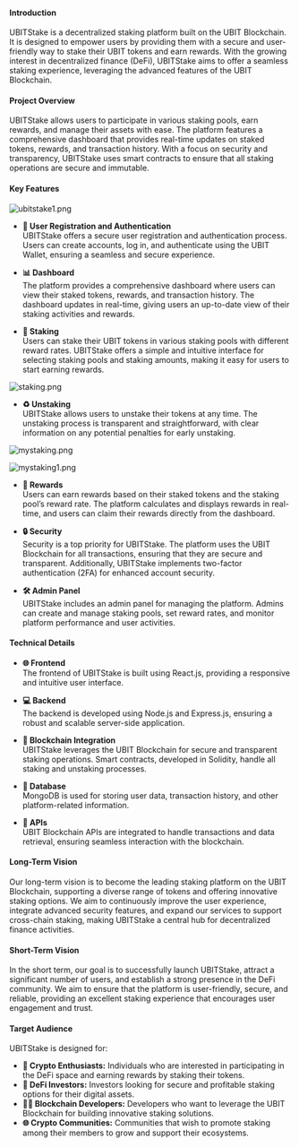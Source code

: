 #### Introduction
UBITStake is a decentralized staking platform built on the UBIT Blockchain. It is designed to empower users by providing them with a secure and user-friendly way to stake their UBIT tokens and earn rewards. With the growing interest in decentralized finance (DeFi), UBITStake aims to offer a seamless staking experience, leveraging the advanced features of the UBIT Blockchain.

#### Project Overview
UBITStake allows users to participate in various staking pools, earn rewards, and manage their assets with ease. The platform features a comprehensive dashboard that provides real-time updates on staked tokens, rewards, and transaction history. With a focus on security and transparency, UBITStake uses smart contracts to ensure that all staking operations are secure and immutable.

#### Key Features

![ubitstake1.png](https://cdn.dorahacks.io/static/files/190a6ee08057dd3ffabc4554c7483b2b.png)

- **👥 User Registration and Authentication**  
  UBITStake offers a secure user registration and authentication process. Users can create accounts, log in, and authenticate using the UBIT Wallet, ensuring a seamless and secure experience.

- **📊 Dashboard**  
  The platform provides a comprehensive dashboard where users can view their staked tokens, rewards, and transaction history. The dashboard updates in real-time, giving users an up-to-date view of their staking activities and rewards.

- **🔗 Staking**  
  Users can stake their UBIT tokens in various staking pools with different reward rates. UBITStake offers a simple and intuitive interface for selecting staking pools and staking amounts, making it easy for users to start earning rewards.

![staking.png](https://cdn.dorahacks.io/static/files/190a81d64222332ffd2ae98455faad00.png)

- **♻️ Unstaking**  
  UBITStake allows users to unstake their tokens at any time. The unstaking process is transparent and straightforward, with clear information on any potential penalties for early unstaking.

![mystaking.png](https://cdn.dorahacks.io/static/files/190a8972ef96187b6e8a0194f67b4536.png)

![mystaking1.png](https://cdn.dorahacks.io/static/files/190a89797e03f27f960ce814823bbce9.png)

- **🎁 Rewards**  
  Users can earn rewards based on their staked tokens and the staking pool’s reward rate. The platform calculates and displays rewards in real-time, and users can claim their rewards directly from the dashboard.

- **🔒 Security**  
  Security is a top priority for UBITStake. The platform uses the UBIT Blockchain for all transactions, ensuring that they are secure and transparent. Additionally, UBITStake implements two-factor authentication (2FA) for enhanced account security.

- **🛠️ Admin Panel**  
  UBITStake includes an admin panel for managing the platform. Admins can create and manage staking pools, set reward rates, and monitor platform performance and user activities.

#### Technical Details

- **🌐 Frontend**  
  The frontend of UBITStake is built using React.js, providing a responsive and intuitive user interface.

- **💻 Backend**  
  The backend is developed using Node.js and Express.js, ensuring a robust and scalable server-side application.

- **🔗 Blockchain Integration**  
  UBITStake leverages the UBIT Blockchain for secure and transparent staking operations. Smart contracts, developed in Solidity, handle all staking and unstaking processes.

- **💾 Database**  
  MongoDB is used for storing user data, transaction history, and other platform-related information.

- **🔌 APIs**  
  UBIT Blockchain APIs are integrated to handle transactions and data retrieval, ensuring seamless interaction with the blockchain.

#### Long-Term Vision
Our long-term vision is to become the leading staking platform on the UBIT Blockchain, supporting a diverse range of tokens and offering innovative staking options. We aim to continuously improve the user experience, integrate advanced security features, and expand our services to support cross-chain staking, making UBITStake a central hub for decentralized finance activities.

#### Short-Term Vision
In the short term, our goal is to successfully launch UBITStake, attract a significant number of users, and establish a strong presence in the DeFi community. We aim to ensure that the platform is user-friendly, secure, and reliable, providing an excellent staking experience that encourages user engagement and trust.

#### Target Audience
UBITStake is designed for:

- **🚀 Crypto Enthusiasts:** Individuals who are interested in participating in the DeFi space and earning rewards by staking their tokens.
- **💼 DeFi Investors:** Investors looking for secure and profitable staking options for their digital assets.
- **👨‍💻 Blockchain Developers:** Developers who want to leverage the UBIT Blockchain for building innovative staking solutions.
- **🌐 Crypto Communities:** Communities that wish to promote staking among their members to grow and support their ecosystems.